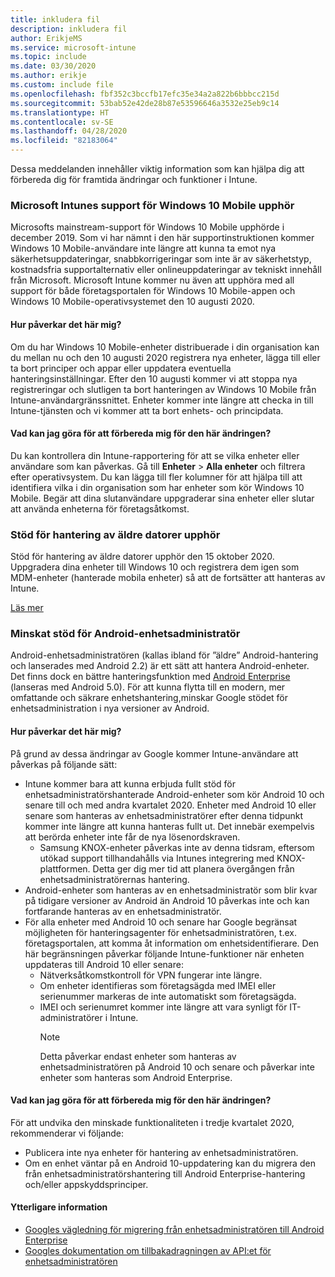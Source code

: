 ```yaml
---
title: inkludera fil
description: inkludera fil
author: ErikjeMS
ms.service: microsoft-intune
ms.topic: include
ms.date: 03/30/2020
ms.author: erikje
ms.custom: include file
ms.openlocfilehash: fbf352c3bccfb17efc35e34a2a822b6bbbcc215d
ms.sourcegitcommit: 53bab52e42de28b87e53596646a3532e25eb9c14
ms.translationtype: HT
ms.contentlocale: sv-SE
ms.lasthandoff: 04/28/2020
ms.locfileid: "82183064"
---
```

Dessa meddelanden innehåller viktig information som kan hjälpa dig att förbereda dig för framtida ändringar och funktioner i Intune.

### <a name="microsoft-intune-support-for-windows-10-mobile-ending--3544938--"></a>Microsoft Intunes support för Windows 10 Mobile upphör<!--3544938-->
Microsofts mainstream-support för Windows 10 Mobile upphörde i december 2019. Som vi har nämnt i den här supportinstruktionen kommer Windows 10 Mobile-användare inte längre att kunna ta emot nya säkerhetsuppdateringar, snabbkorrigeringar som inte är av säkerhetstyp, kostnadsfria supportalternativ eller onlineuppdateringar av tekniskt innehåll från Microsoft. Microsoft Intune kommer nu även att upphöra med all support för både företagsportalen för Windows 10 Mobile-appen och Windows 10 Mobile-operativsystemet den 10 augusti 2020.

#### <a name="how-does-this-affect-me"></a>Hur påverkar det här mig?
Om du har Windows 10 Mobile-enheter distribuerade i din organisation kan du mellan nu och den 10 augusti 2020 registrera nya enheter, lägga till eller ta bort principer och appar eller uppdatera eventuella hanteringsinställningar. Efter den 10 augusti kommer vi att stoppa nya registreringar och slutligen ta bort hanteringen av Windows 10 Mobile från Intune-användargränssnittet. Enheter kommer inte längre att checka in till Intune-tjänsten och vi kommer att ta bort enhets- och principdata.  

#### <a name="what-do-i-need-to-do-to-prepare-for-this-change"></a>Vad kan jag göra för att förbereda mig för den här ändringen?
Du kan kontrollera din Intune-rapportering för att se vilka enheter eller användare som kan påverkas. Gå till **Enheter** > **Alla enheter** och filtrera efter operativsystem. Du kan lägga till fler kolumner för att hjälpa till att identifiera vilka i din organisation som har enheter som kör Windows 10 Mobile. Begär att dina slutanvändare uppgraderar sina enheter eller slutar att använda enheterna för företagsåtkomst.


### <a name="end-of-support-for-legacy-pc-management"></a>Stöd för hantering av äldre datorer upphör

Stöd för hantering av äldre datorer upphör den 15 oktober 2020. Uppgradera dina enheter till Windows 10 och registrera dem igen som MDM-enheter (hanterade mobila enheter) så att de fortsätter att hanteras av Intune.

[Läs mer](https://go.microsoft.com/fwlink/?linkid=2107122)


### <a name="decreasing-support-for-android-device-administrator--5857738--"></a>Minskat stöd för Android-enhetsadministratör<!--5857738-->
Android-enhetsadministratören (kallas ibland för ”äldre” Android-hantering och lanserades med Android 2.2) är ett sätt att hantera Android-enheter. Det finns dock en bättre hanteringsfunktion med [Android Enterprise](../enrollment/connect-intune-android-enterprise.md) (lanseras med Android 5.0). För att kunna flytta till en modern, mer omfattande och säkrare enhetshantering,minskar Google stödet för enhetsadministration i nya versioner av Android.

#### <a name="how-does-this-affect-me"></a>Hur påverkar det här mig?
På grund av dessa ändringar av Google kommer Intune-användare att påverkas på följande sätt:  
- Intune kommer bara att kunna erbjuda fullt stöd för enhetsadministratörshanterade Android-enheter som kör Android 10 och senare till och med andra kvartalet 2020. Enheter med Android 10 eller senare som hanteras av enhetsadministratörer efter denna tidpunkt kommer inte längre att kunna hanteras fullt ut. Det innebär exempelvis att berörda enheter inte får de nya lösenordskraven.
    - Samsung KNOX-enheter påverkas inte av denna tidsram, eftersom utökad support tillhandahålls via Intunes integrering med KNOX-plattformen. Detta ger dig mer tid att planera övergången från enhetsadministratörernas hantering.    
- Android-enheter som hanteras av en enhetsadministratör som blir kvar på tidigare versioner av Android än Android 10 påverkas inte och kan fortfarande hanteras av en enhetsadministratör.    
- För alla enheter med Android 10 och senare har Google begränsat möjligheten för hanteringsagenter för enhetsadministratören, t.ex. företagsportalen, att komma åt information om enhetsidentifierare. Den här begränsningen påverkar följande Intune-funktioner när enheten uppdateras till Android 10 eller senare:  
    - Nätverksåtkomstkontroll för VPN fungerar inte längre.   
    - Om enheter identifieras som företagsägda med IMEI eller serienummer markeras de inte automatiskt som företagsägda.  
    - IMEI och serienumret kommer inte längre att vara synligt för IT-administratörer i Intune. 
        > [!NOTE]
        > Detta påverkar endast enheter som hanteras av enhetsadministratören på Android 10 och senare och påverkar inte enheter som hanteras som Android Enterprise. 

#### <a name="what-do-i-need-to-do-to-prepare-for-this-change"></a>Vad kan jag göra för att förbereda mig för den här ändringen?
För att undvika den minskade funktionaliteten i tredje kvartalet 2020, rekommenderar vi följande:
- Publicera inte nya enheter för hantering av enhetsadministratören.
- Om en enhet väntar på en Android 10-uppdatering kan du migrera den från enhetsadministratörshantering till Android Enterprise-hantering och/eller appskyddsprinciper.

#### <a name="additional-information"></a>Ytterligare information
- [Googles vägledning för migrering från enhetsadministratören till Android Enterprise](http://static.googleusercontent.com/media/android.com/en/enterprise/static/2016/pdfs/enterprise/Android-Enterprise-Migration-Bluebook_2019.pdf)
- [Googles dokumentation om tillbakadragningen av API:et för enhetsadministratören](https://developers.google.com/android/work/device-admin-deprecation)